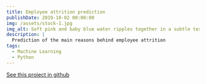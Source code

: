 ```yaml
---
title: Employee attrition prediction
publishDate: 2019-10-02 00:00:00
img: /assets/stock-1.jpg
img_alt: Soft pink and baby blue water ripples together in a subtle texture.
description: |
  Prediction of the main reasons behind employee attrition
tags:
  - Machine Learning
  - Python
---
```

<a href="https://github.com/Thorwig/Employers_prediction_AI">See this project in github</a>
<!-- DONT FORGET TO USE FORMATTING THIS IS MARKDOWN ## Level-two heading -->